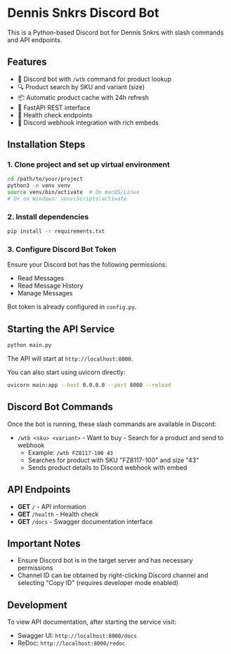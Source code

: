 # Dennis Snkrs Discord Bot

This is a Python-based Discord bot for Dennis Snkrs with slash commands and API endpoints.

## Features

- 💬 Discord bot with `/wtb` command for product lookup
- 🔍 Product search by SKU and variant (size)
- 📦 Automatic product cache with 24h refresh
- 🚀 FastAPI REST interface
- 🏥 Health check endpoints
- 🎯 Discord webhook integration with rich embeds

## Installation Steps

### 1. Clone project and set up virtual environment

```bash
cd /path/to/your/project
python3 -m venv venv
source venv/bin/activate  # On macOS/Linux
# Or on Windows: venv\Scripts\activate
```

### 2. Install dependencies

```bash
pip install -r requirements.txt
```

### 3. Configure Discord Bot Token

Ensure your Discord bot has the following permissions:

- Read Messages
- Read Message History
- Manage Messages

Bot token is already configured in `config.py`.

## Starting the API Service

```bash
python main.py
```

The API will start at `http://localhost:8000`.

You can also start using uvicorn directly:

```bash
uvicorn main:app --host 0.0.0.0 --port 8000 --reload
```

## Discord Bot Commands

Once the bot is running, these slash commands are available in Discord:

- `/wtb <sku> <variant>` - Want to buy - Search for a product and send to webhook
  - Example: `/wtb FZ8117-100 43`
  - Searches for product with SKU "FZ8117-100" and size "43"
  - Sends product details to Discord webhook with embed

## API Endpoints

- **GET** `/` - API information
- **GET** `/health` - Health check
- **GET** `/docs` - Swagger documentation interface

## Important Notes

- Ensure Discord bot is in the target server and has necessary permissions
- Channel ID can be obtained by right-clicking Discord channel and selecting "Copy ID" (requires developer mode enabled)

## Development

To view API documentation, after starting the service visit:

- Swagger UI: `http://localhost:8000/docs`
- ReDoc: `http://localhost:8000/redoc`
